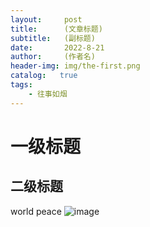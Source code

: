 ```yaml
---
layout:     post
title:      (文章标题)
subtitle:   (副标题)
date:       2022-8-21
author:     (作者名)
header-img: img/the-first.png
catalog:   true
tags:
    - 往事如烟
---
```

# 一级标题
## 二级标题
world peace
![image](https://user-images.githubusercontent.com/91970899/185786368-abe131dc-bee2-4733-90c6-8e224aaf318c.png)
